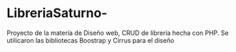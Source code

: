 # LibreriaSaturno-
Proyecto de la matería de Diseño web, CRUD de librería hecha con PHP.
Se utilicaron las bibliotecas Boostrap y Cirrus para el diseño
